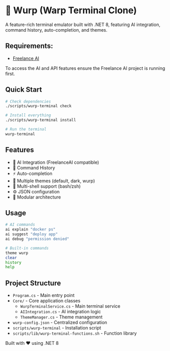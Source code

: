 # 🚀 Wurp (Warp Terminal Clone)

A feature-rich terminal emulator built with .NET 8, featuring AI integration, command history, auto-completion, and themes.

## Requirements:

- [Freelance AI](https://github.com/trevor-the-developer/Freelance-AI)

To access the AI and API features ensure the Freelance AI project is running first.

## Quick Start

```bash
# Check dependencies
./scripts/wurp-terminal check

# Install everything
./scripts/wurp-terminal install

# Run the terminal
wurp-terminal
```

## Features

- 🤖 AI Integration (FreelanceAI compatible)
- 📜 Command History
- ⚡ Auto-completion
- 🎨 Multiple themes (default, dark, wurp)
- 🐚 Multi-shell support (bash/zsh)
- ⚙️ JSON configuration
- 🔧 Modular architecture

## Usage

```bash
# AI commands
ai explain "docker ps"
ai suggest "deploy app"
ai debug "permission denied"

# Built-in commands
theme wurp
clear
history
help
```

## Project Structure

- `Program.cs` - Main entry point
- `Core/` - Core application classes
  - `WurpTerminalService.cs` - Main terminal service
  - `AIIntegration.cs` - AI integration logic
  - `ThemeManager.cs` - Theme management
- `wurp-config.json` - Centralized configuration
- `scripts/wurp-terminal` - Installation script
- `scripts/lib/wurp-terminal-functions.sh` - Function library

Built with ❤️ using .NET 8

